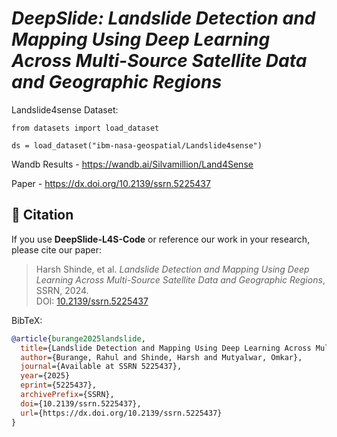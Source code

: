 #  *DeepSlide: Landslide Detection and Mapping Using Deep Learning Across Multi-Source Satellite Data and Geographic Regions*

Landslide4sense Dataset:

```Landslide4sense Dataset
from datasets import load_dataset

ds = load_dataset("ibm-nasa-geospatial/Landslide4sense")
```

Wandb Results - https://wandb.ai/Silvamillion/Land4Sense

Paper - https://dx.doi.org/10.2139/ssrn.5225437

## 📄 Citation

If you use **DeepSlide-L4S-Code** or reference our work in your research, please cite our paper:

> Harsh Shinde, et al. *Landslide Detection and Mapping Using Deep Learning Across Multi-Source Satellite Data and Geographic Regions*, SSRN, 2024.  
> DOI: [10.2139/ssrn.5225437](https://dx.doi.org/10.2139/ssrn.5225437)

BibTeX:
```bibtex
@article{burange2025landslide,
  title={Landslide Detection and Mapping Using Deep Learning Across Multi-Source Satellite Data and Geographic Regions},
  author={Burange, Rahul and Shinde, Harsh and Mutyalwar, Omkar},
  journal={Available at SSRN 5225437},
  year={2025}
  eprint={5225437},
  archivePrefix={SSRN},
  doi={10.2139/ssrn.5225437},
  url={https://dx.doi.org/10.2139/ssrn.5225437}
}
